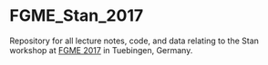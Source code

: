 # FGME_Stan_2017
Repository for all lecture notes, code, and data relating to the Stan workshop at [FGME 2017](http://fgme2017.de) in Tuebingen, Germany.
